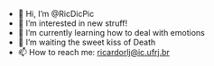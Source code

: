 - 👋 Hi, I’m @RicDicPic
- 👀 I’m interested in new struff!
- 🌱 I’m currently learning how to deal with emotions
- 💞️ I’m waiting the sweet kiss of Death
- 📫 How to reach me: ricardorlj@ic.ufrj.br

<!---
RicDicPic/RicDicPic is a ✨ special ✨ repository because its `README.md` (this file) appears on your GitHub profile.
You can click the Preview link to take a look at your changes.
--->
